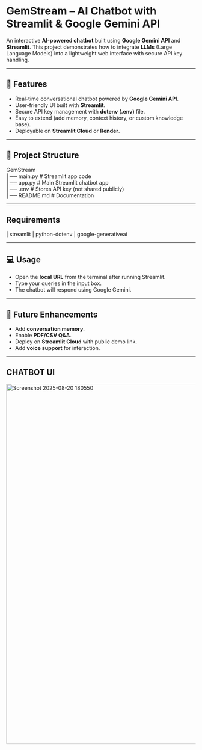 # GemStream – AI Chatbot with Streamlit & Google Gemini API  

An interactive **AI-powered chatbot** built using **Google Gemini API** and **Streamlit**. This project demonstrates how to integrate **LLMs** (Large Language Models) into a lightweight web interface with secure API key handling.  

---

## 🚀 Features  
- Real-time conversational chatbot powered by **Google Gemini API**.  
- User-friendly UI built with **Streamlit**.  
- Secure API key management with **dotenv (.env)** file.  
- Easy to extend (add memory, context history, or custom knowledge base).  
- Deployable on **Streamlit Cloud** or **Render**.  

---

## 📂 Project Structure  

GemStream <br>
│── main.py            # Streamlit app code  <br>
│── app.py             # Main Streamlit chatbot app <br>
│── .env               # Stores API key (not shared publicly)  <br>
│── README.md          # Documentation  <br>

---

## Requirements
| streamlit
| python-dotenv
| google-generativeai

---

## 💻 Usage  
- Open the **local URL** from the terminal after running Streamlit.  
- Type your queries in the input box.  
- The chatbot will respond using Google Gemini.  

---

## 🔮 Future Enhancements  
- Add **conversation memory**.  
- Enable **PDF/CSV Q&A**.  
- Deploy on **Streamlit Cloud** with public demo link.  
- Add **voice support** for interaction.  

---

## CHATBOT UI 
<img width="1918" height="958" alt="Screenshot 2025-08-20 180550" src="https://github.com/user-attachments/assets/992f45b0-37db-401a-9eef-5b061be32d31" />

 
